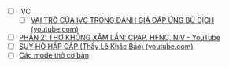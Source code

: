 - [ ] IVC
	- [ ] [VAI TRÒ CỦA IVC TRONG ĐÁNH GIÁ ĐÁP ỨNG BÙ DỊCH (youtube.com)](https://www.youtube.com/watch?v=6fwAe00GsO0)
- [ ] [PHẦN 2: THỞ KHÔNG XÂM LẤN: CPAP, HFNC, NIV - YouTube](https://www.youtube.com/watch?v=_V2Kn2bPGt0)
- [ ] [SUY HÔ HẤP CẤP (Thầy Lê Khắc Bảo) (youtube.com)](https://www.youtube.com/watch?v=FupWKUYoJ60)
- [ ] [Các mode thở cơ bản](https://www.youtube.com/watch?v=ziLkxXwLeLc&list=PLBHhXYVY5DmK4bDbiQ3FNLKZpkN1X84Im&index=3)